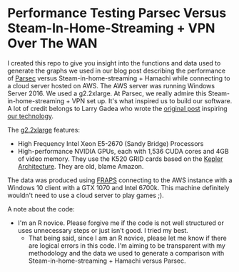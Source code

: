 # Performance Testing Parsec Versus Steam-In-Home-Streaming + VPN Over The WAN

I created this repo to give you insight into the functions and data used to generate the graphs we used in our blog post describing the performance of [Parsec](https://parsec.tv/) versus Steam-in-home-streaming + Hamachi while connecting to a cloud server hosted on AWS. The AWS server was running Windows Server 2016. We used a g2.2xlarge. At Parsec, we really admire this Steam-in-home-streaming + VPN set up. It's what inspired us to build our software. A lot of credit belongs to Larry Gadea who wrote the [original post](https://lg.io/2015/07/05/revised-and-much-faster-run-your-own-highend-cloud-gaming-service-on-ec2.html) inspiring [our technology](https://blog.parsec.tv/description-of-parsec-technology-b2738dcc3842).

The [g2.2xlarge](https://aws.amazon.com/ec2/instance-types/) features:
* High Frequency Intel Xeon E5-2670 (Sandy Bridge) Processors
* High-performance NVIDIA GPUs, each with 1,536 CUDA cores and 4GB of video memory. They use the K520 GRID cards based on the [Kepler Architecture](https://en.wikipedia.org/wiki/Kepler_(microarchitecture)). They are old, blame Amazon.

The data was produced using [FRAPS](http://www.fraps.com/) connecting to the AWS instance with a Windows 10 client with a GTX 1070 and Intel 6700k. This machine definitely wouldn't need to use a cloud server to play games ;).

A note about the code:
* I'm an R novice. Please forgive me if the code is not well structured or uses unnecessary steps or just isn't good. I tried my best.
  * That being said, since I am an R novice, please let me know if there are logical errors in this code. I'm aiming to be transparent with my methodology and the data we used to generate a comparison with Steam-in-home-streaming + Hamachi versus Parsec.
